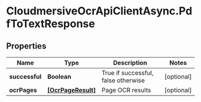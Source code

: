# CloudmersiveOcrApiClientAsync.PdfToTextResponse

## Properties
Name | Type | Description | Notes
------------ | ------------- | ------------- | -------------
**successful** | **Boolean** | True if successful, false otherwise | [optional] 
**ocrPages** | [**[OcrPageResult]**](OcrPageResult.md) | Page OCR results | [optional] 


